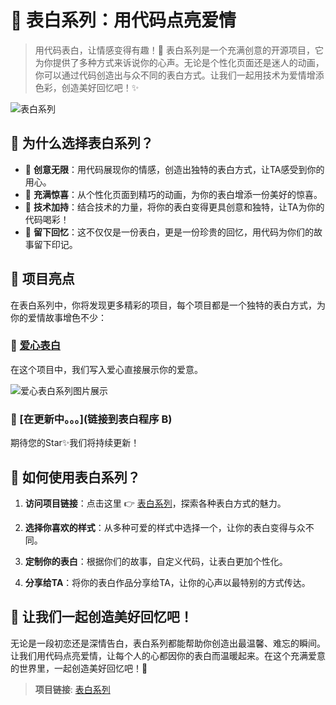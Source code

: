 # 💌 表白系列：用代码点亮爱情

> 用代码表白，让情感变得有趣！💖 表白系列是一个充满创意的开源项目，它为你提供了多种方式来诉说你的心声。无论是个性化页面还是迷人的动画，你可以通过代码创造出与众不同的表白方式。让我们一起用技术为爱情增添色彩，创造美好回忆吧！✨

![表白系列](https://sldragon-cx330.github.io/LoveExpressTech/836f0c5862ddf8377d86cdffc5be066.png)

## 💖 为什么选择表白系列？

- 🌈 **创意无限**：用代码展现你的情感，创造出独特的表白方式，让TA感受到你的用心。
- 🎉 **充满惊喜**：从个性化页面到精巧的动画，为你的表白增添一份美好的惊喜。
- 🤖 **技术加持**：结合技术的力量，将你的表白变得更具创意和独特，让TA为你的代码喝彩！
- 🌟 **留下回忆**：这不仅仅是一份表白，更是一份珍贵的回忆，用代码为你们的故事留下印记。

## 🌼 项目亮点

在表白系列中，你将发现更多精彩的项目，每个项目都是一个独特的表白方式，为你的爱情故事增色不少：

### 🚀  [爱心表白](https://sldragon-cx330.github.io/LoveExpressTech/爱心表白/爱心表白.html)

在这个项目中，我们写入爱心直接展示你的爱意。

![爱心表白系列图片展示](https://sldragon-cx330.github.io/LoveExpressTech/爱心表白/微信截图_20230822100107.png)

### 🎨 [在更新中。。。](链接到表白程序 B)

期待您的Star✨我们将持续更新！

## 🌸 如何使用表白系列？

1. **访问项目链接**：点击这里 👉 [表白系列](https://sldragon-cx330.github.io/LoveExpressTech/表白系列.html)，探索各种表白方式的魅力。

2. **选择你喜欢的样式**：从多种可爱的样式中选择一个，让你的表白变得与众不同。

3. **定制你的表白**：根据你们的故事，自定义代码，让表白更加个性化。

4. **分享给TA**：将你的表白作品分享给TA，让你的心声以最特别的方式传达。

## 🌈 让我们一起创造美好回忆吧！

无论是一段初恋还是深情告白，表白系列都能帮助你创造出最温馨、难忘的瞬间。让我们用代码点亮爱情，让每个人的心都因你的表白而温暖起来。在这个充满爱意的世界里，一起创造美好回忆吧！💞

> **项目链接**: [表白系列](https://sldragon-cx330.github.io/LoveExpressTech/表白系列.html)

